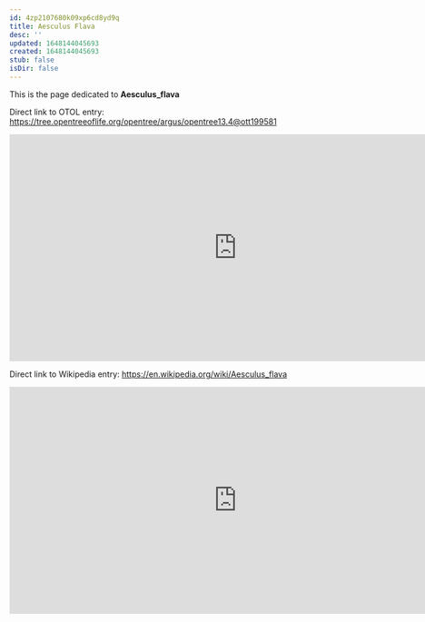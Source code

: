 ```yaml
---
id: 4zp2107680k09xp6cd8yd9q
title: Aesculus Flava
desc: ''
updated: 1648144045693
created: 1648144045693
stub: false
isDir: false
---
```

This is the page dedicated to **Aesculus_flava**


Direct link to OTOL entry: https://tree.opentreeoflife.org/opentree/argus/opentree13.4@ott199581



<html>
    <body>
    <iframe src="https://tree.opentreeoflife.org/opentree/argus/opentree13.4@ott199581"
    width="800" height="400" frameborder="0" allowfullscreen> </iframe>
    </body>
</html>
    


Direct link to Wikipedia entry: https://en.wikipedia.org/wiki/Aesculus_flava



<html>
    <body>
    <iframe src="https://en.wikipedia.org/wiki/Aesculus_flava"
    width="800" height="400" frameborder="0" allowfullscreen> </iframe>
    </body>
</html>
    
